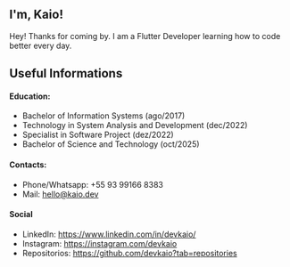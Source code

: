 
## I'm, Kaio!

Hey! Thanks for coming by. I am a Flutter Developer learning how to code better every day.

## Useful Informations

#### Education:
- Bachelor of Information Systems (ago/2017)
- Technology in System Analysis and Development (dec/2022)
- Specialist in Software Project (dez/2022)
- Bachelor of Science and Technology (oct/2025)

#### Contacts:
- Phone/Whatsapp: +55 93 99166 8383
- Mail: hello@kaio.dev

#### Social
- LinkedIn: https://www.linkedin.com/in/devkaio/
- Instagram: https://instagram.com/devkaio
- Repositorios: https://github.com/devkaio?tab=repositories
